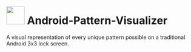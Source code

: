 # <img src="https://github.com/psyclone20/Android-Pattern-Visualizer/blob/master/resources/favicon.png" width="48px" height="48px" /> Android-Pattern-Visualizer

A visual representation of every unique pattern possible on a traditional Android 3x3 lock screen.
